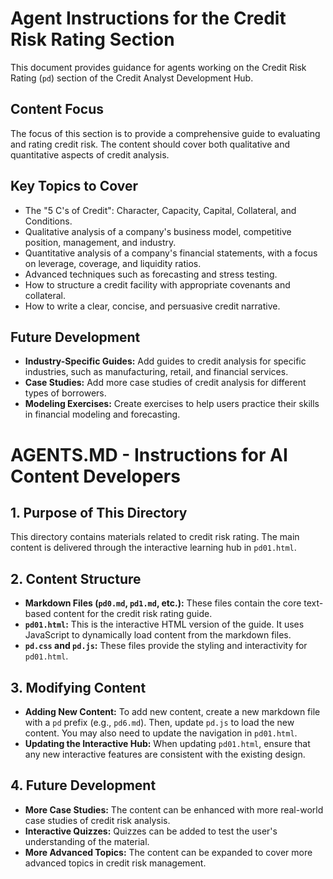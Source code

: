 # Agent Instructions for the Credit Risk Rating Section

This document provides guidance for agents working on the Credit Risk Rating (`pd`) section of the Credit Analyst Development Hub.

## Content Focus

The focus of this section is to provide a comprehensive guide to evaluating and rating credit risk. The content should cover both qualitative and quantitative aspects of credit analysis.

## Key Topics to Cover

*   The "5 C's of Credit": Character, Capacity, Capital, Collateral, and Conditions.
*   Qualitative analysis of a company's business model, competitive position, management, and industry.
*   Quantitative analysis of a company's financial statements, with a focus on leverage, coverage, and liquidity ratios.
*   Advanced techniques such as forecasting and stress testing.
*   How to structure a credit facility with appropriate covenants and collateral.
*   How to write a clear, concise, and persuasive credit narrative.

## Future Development

*   **Industry-Specific Guides:** Add guides to credit analysis for specific industries, such as manufacturing, retail, and financial services.
*   **Case Studies:** Add more case studies of credit analysis for different types of borrowers.
*   **Modeling Exercises:** Create exercises to help users practice their skills in financial modeling and forecasting.

# AGENTS.MD - Instructions for AI Content Developers

## 1. Purpose of This Directory

This directory contains materials related to credit risk rating. The main content is delivered through the interactive learning hub in `pd01.html`.

## 2. Content Structure

*   **Markdown Files (`pd0.md`, `pd1.md`, etc.):** These files contain the core text-based content for the credit risk rating guide.
*   **`pd01.html`:** This is the interactive HTML version of the guide. It uses JavaScript to dynamically load content from the markdown files.
*   **`pd.css` and `pd.js`:** These files provide the styling and interactivity for `pd01.html`.

## 3. Modifying Content

*   **Adding New Content:** To add new content, create a new markdown file with a `pd` prefix (e.g., `pd6.md`). Then, update `pd.js` to load the new content. You may also need to update the navigation in `pd01.html`.
*   **Updating the Interactive Hub:** When updating `pd01.html`, ensure that any new interactive features are consistent with the existing design.

## 4. Future Development

*   **More Case Studies:** The content can be enhanced with more real-world case studies of credit risk analysis.
*   **Interactive Quizzes:** Quizzes can be added to test the user's understanding of the material.
*   **More Advanced Topics:** The content can be expanded to cover more advanced topics in credit risk management.
